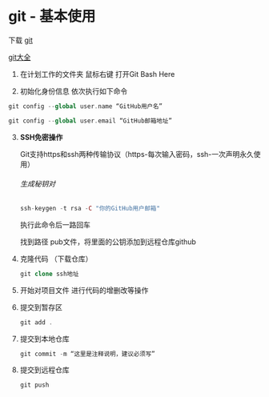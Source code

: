 # git - 基本使用

下载 [git](https://git-scm.com/)

[git大全](https://gitee.com/all-about-git)

1. 在计划工作的文件夹 鼠标右键 打开Git Bash Here

2. 初始化身份信息 依次执行如下命令

```php
git config --global user.name “GitHub用户名”
```

```php
git config --global user.email “GitHub邮箱地址”
```

3. **SSH免密操作**

   Git支持https和ssh两种传输协议（https-每次输入密码，ssh-一次声明永久使用）

   ###### 生成秘钥对

   ```php
   ssh-keygen -t rsa -C "你的GitHub用户邮箱"
   ```

   执行此命令后一路回车

   找到路径 pub文件，将里面的公钥添加到远程仓库github

4. 克隆代码 （下载仓库）

   ```php
   git clone ssh地址
   ```

5. 开始对项目文件 进行代码的增删改等操作

6. 提交到暂存区

   ```php
   git add .
   ```

7. 提交到本地仓库

   ```php
   git commit -m “这里是注释说明，建议必须写”
   ```

8. 提交到远程仓库

   ```php
   git push
   ```

   ​